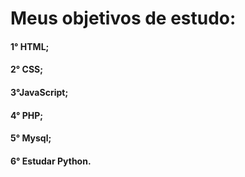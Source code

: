# Meus objetivos de estudo:

#### 1° HTML;
#### 2° CSS;
#### 3°JavaScript;
#### 4° PHP;
#### 5° Mysql;
#### 6° Estudar Python.
